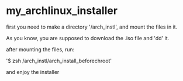 # my_archlinux_installer

first you need to make a directory '/arch_instl', and mount the files in it.

As you know, you are supposed to download the .iso file and 'dd' it.

after mounting the files, run:

'$ zsh /arch_instl/arch_install_beforechroot'

and enjoy the installer
